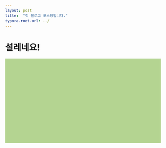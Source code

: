 ```yaml
---
layout: post
title:  "첫 블로그 포스팅입니다."
typora-root-url: ../
---
```


# 설레네요!



![kd밝은안과_눈이_편안색_RGB_181,214,146](/images/2023-09-17-first/kd밝은안과_눈이_편안색_RGB_181,214,146-1706368869858-6.jpg)
